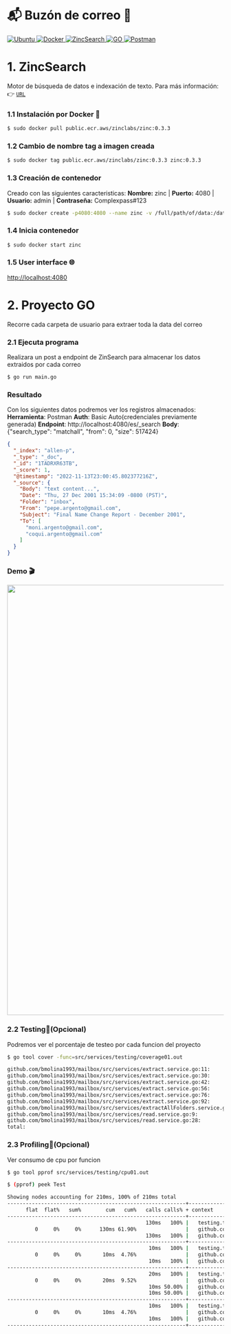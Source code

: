 # 📬 Buzón de correo 📧
<p>
  <a href="https://ubuntu.com/" target="_blank">
    <img
      src="https://img.shields.io/badge/v22.04-gray?style=flat&logo=ubuntu&logoColor=white&label=Ubuntu&labelColor=e95420"
      alt="Ubuntu"
    />
  </a>
  <a href="https://www.docker.com/" target="_blank">
    <img
      src="https://img.shields.io/badge/v20.10.21-gray?style=flat&logo=docker&logoColor=white&label=Docker&labelColor=46a2f1"
      alt="Docker"
    />
  </a>
  <a href="https://zincsearch.com/" target="_blank">
    <img
      src="https://img.shields.io/badge/v0.3.3-gray?style=flat&logo=ZincSearch&logoColor=white&label=ZincSearch&labelColor=009485"
      alt="ZincSearch"
    />
  </a>
  <a href="https://go.dev/" target="_blank">
    <img
      src="https://img.shields.io/badge/v1.19.2-gray?style=flat&logo=go&logoColor=white&label=GO&labelColor=007d9c"
      alt="GO"
    />
  </a>
  <a href="https://www.postman.com/" target="_blank">
    <img
      src="https://img.shields.io/badge/v10.2.2-gray?style=flat&logo=postman&logoColor=white&label=Postman&labelColor=ff6c37"
      alt="Postman"
    />
  </a>
</p>

# 1. ZincSearch
Motor de búsqueda de datos e indexación de texto.
Para más información: 👉 [`URL`](https://docs.zincsearch.com/quickstart/)

### 1.1 Instalación por Docker 🐋
```bash
$ sudo docker pull public.ecr.aws/zinclabs/zinc:0.3.3
```
### 1.2 Cambio de nombre tag a imagen creada
```bash
$ sudo docker tag public.ecr.aws/zinclabs/zinc:0.3.3 zinc:0.3.3
```
### 1.3 Creación de contenedor
Creado con las siguientes caracteristicas:
**Nombre:** zinc | **Puerto:** 4080 | **Usuario:** admin | **Contraseña:** Complexpass#123
```bash
$ sudo docker create -p4080:4080 --name zinc -v /full/path/of/data:/data -e ZINC_DATA_PATH="/data" -e ZINC_FIRST_ADMIN_USER=admin -e ZINC_FIRST_ADMIN_PASSWORD=Complexpass#123 zinc:0.3.3
```
### 1.4 Inicia contenedor
```bash
$ sudo docker start zinc
```
### 1.5 User interface 🌐
[http://localhost:4080](http://localhost:4080)

# 2. Proyecto GO
Recorre cada carpeta de usuario para extraer toda la data del correo

### 2.1 Ejecuta programa
Realizara un post a endpoint de ZinSearch para almacenar los datos extraidos por cada correo
```bash
$ go run main.go
```

### Resultado
Con los siguientes datos podremos ver los registros almacenados:
**Herramienta**: Postman
**Auth**: Basic Auto(credenciales previamente generada)
**Endpoint**: http://localhost:4080/es/_search
**Body**: {"search_type": "matchall", "from": 0, "size": 517424}

```json
{
  "_index": "allen-p",
  "_type": "_doc",
  "_id": "1TADRXR63TB",
  "_score": 1,
  "@timestamp": "2022-11-13T23:00:45.802377216Z",
  "_source": {
    "Body": "text content...",
    "Date": "Thu, 27 Dec 2001 15:34:09 -0800 (PST)",
    "Folder": "inbox",
    "From": "pepe.argento@gmail.com",
    "Subject": "Final Name Change Report - December 2001",
    "To": [
      "moni.argento@gmail.com",
      "coqui.argento@gmail.com"
    ]
  }
}
```
### Demo 🎬
<img width="1000" src="./demo/mailbox.backend.gif"/>

### 2.2 Testing📶(Opcional)
Podremos ver el porcentaje de testeo por cada funcion del proyecto
```bash
$ go tool cover -func=src/services/testing/coverage01.out
```
```bash
github.com/bmolina1993/mailbox/src/services/extract.service.go:11:              ExtractData             100.0%
github.com/bmolina1993/mailbox/src/services/extract.service.go:30:              extractPropDate         100.0%
github.com/bmolina1993/mailbox/src/services/extract.service.go:42:              extractPropFrom         100.0%
github.com/bmolina1993/mailbox/src/services/extract.service.go:56:              extractPropTo           100.0%
github.com/bmolina1993/mailbox/src/services/extract.service.go:76:              extractPropSubject      100.0%
github.com/bmolina1993/mailbox/src/services/extract.service.go:92:              ExtractDataPerFile      100.0%
github.com/bmolina1993/mailbox/src/services/extractAllFolders.service.go:7:     ExtractAllFolders       100.0%
github.com/bmolina1993/mailbox/src/services/read.service.go:9:                  ReadDirFile             100.0%
github.com/bmolina1993/mailbox/src/services/read.service.go:28:                 ReadFile                100.0%
total:                                                                          (statements)            100.0%
```
### 2.3 Profiling📶(Opcional)
Ver consumo de cpu por funcion
```bash
$ go tool pprof src/services/testing/cpu01.out
```
```bash
$ (pprof) peek Test
```
```bash
Showing nodes accounting for 210ms, 100% of 210ms total
----------------------------------------------------------+-------------
      flat  flat%   sum%        cum   cum%   calls calls% + context 	 	 
----------------------------------------------------------+-------------
                                             130ms   100% |   testing.tRunner
         0     0%     0%      130ms 61.90%                |   github.com/bmolina1993/mailbox/src/services.TestExtractAllFolders
                                             130ms   100% |   github.com/bmolina1993/mailbox/src/services.ExtractAllFolders
----------------------------------------------------------+-------------
                                              10ms   100% |   testing.tRunner
         0     0%     0%       10ms  4.76%                |   github.com/bmolina1993/mailbox/src/services.TestExtractData
                                              10ms   100% |   github.com/bmolina1993/mailbox/src/services.ReadFile (inline)
----------------------------------------------------------+-------------
                                              20ms   100% |   testing.tRunner
         0     0%     0%       20ms  9.52%                |   github.com/bmolina1993/mailbox/src/services.TestExtractPropSubject
                                              10ms 50.00% |   github.com/bmolina1993/mailbox/src/services.ReadDirFile
                                              10ms 50.00% |   github.com/bmolina1993/mailbox/src/services.extractPropSubject
----------------------------------------------------------+-------------
                                              10ms   100% |   testing.tRunner
         0     0%     0%       10ms  4.76%                |   github.com/bmolina1993/mailbox/src/services.TestExtractPropTo
                                              10ms   100% |   github.com/bmolina1993/mailbox/src/services.ReadFile (inline)
----------------------------------------------------------+-------------
```
